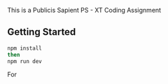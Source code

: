 This is a Publicis Sapient PS - XT Coding Assignment

## Getting Started

```bash
npm install
then 
npm run dev
```
For
